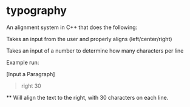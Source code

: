 # typography

An alignment system in C++ that does the following:

  Takes an input from the user and properly aligns (left/center/right)
  
  Takes an input of a number to determine how many characters per line
  
Example run:

[Input a Paragraph]
> right 30 

** Will align the text to the right, with 30 characters on each line.
